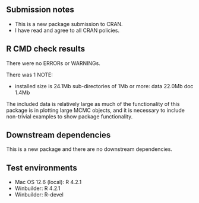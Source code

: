 ## Submission notes
* This is a new package submission to CRAN.
* I have read and agree to all CRAN policies.

## R CMD check results
There were no ERRORs or WARNINGs. 

There was 1 NOTE:

*   installed size is 24.1Mb
    sub-directories of 1Mb or more:
      data  22.0Mb
      doc    1.4Mb
      
The included data is relatively large as much of the functionality of this 
package is in plotting large MCMC objects, and it is necessary to include 
non-trivial examples to show package functionality.

## Downstream dependencies
This is a new package and there are no downstream dependencies.

## Test environments
* Mac OS 12.6 (local): R 4.2.1
* Winbuilder: R 4.2.1
* Winbuilder: R-devel
